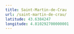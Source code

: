 ```yaml
---
title: Saint-Martin-de-Crau
url: /saint-martin-de-crau/
latitude: 43.6384247
longitude: 4.810292700000001
---
```


